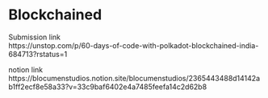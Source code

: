 # Blockchained
<p>
  Submission link<br>
  https://unstop.com/p/60-days-of-code-with-polkadot-blockchained-india-684713?rstatus=1
</p>
<p>
  notion link<br>
https://blocumenstudios.notion.site/blocumenstudios/2365443488d14142ab1ff2ecf8e58a33?v=33c9baf6402e4a7485feefa14c2d62b8
</p>
